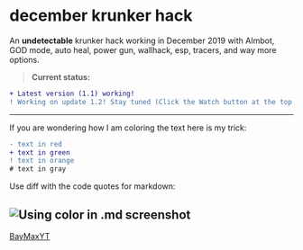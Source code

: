 # december krunker hack
 An **undetectable** krunker hack working in December 2019 with AImbot, GOD mode, auto heal, power gun, wallhack, esp, tracers, and way more options.


> **Current status:**
```diff
+ Latest version (1.1) working!
! Working on update 1.2! Stay tuned (Click the Watch button at the top right)
```






------------------------------------------------------------------
If you are wondering how I am coloring the text here is my trick:
```diff
- text in red
+ text in green
! text in orange
# text in gray
```
Use diff with the code quotes for markdown:

![Using color in .md screenshot](https://i.imgur.com/1R379g7.png)
------------------------------------------------------------------
[BayMaxYT](https://bit.ly/BayMaxYT)
